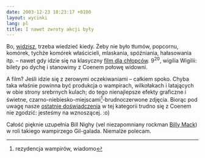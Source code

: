 ```yaml
---
date: 2003-12-23 18:23:17 +0100
layout: wycinki
lang: pl
title: I nawet zwroty akcji były
---
```


Bo, [widzisz](http://chlip.pl/?id=538 'kino domowe według Chlipa'), trzeba wiedzieć kiedy. Żeby nie było tłumów, popcornu, komórek, tychże komórek właścicieli, mlaskania, spóźniania, hałasowania itp. – nawet gdy idzie się na klasyczny [film dla chłopców](http://imdb.com/title/tt0320691/ 'An immortal battle for supremacy'). 9<sup>20</sup>, wigilia Wigilii: bilety po dychę i stanowimy z Coenem połowę widowni.

A film? Jeśli idzie się z zerowymi oczekiwaniami – całkiem spoko. Chyba taka właśnie powinna być produkcja o wampirach, wilkołakach i latających w obie strony srebrnych kulach; do tego nienajlepsze efekty graficzne i świetne, czarno-niebiesko-miejscami[^1]-brudnoczerwone zdjęcia. Biorąc pod uwagę nasze [ostatnie doświadczenia](/look-a-duck 'wycinek m. in. o serii fatalnych filmów') w tej kategorii trudno się z Coenem nie zgodzić: jesteśmy na wznoszącej. :o)

Całość pięknie uzupełnia Bill Nighy (vel niezapomniany rockman [Billy Mack](http://imdb.com/title/tt0314331/ 'a to już naprawdę b. fajna komedia romantyczna')) w roli takiego wampirzego Gil-galada. Niemalże polecam.

[^1]: rezydencja wampirów, wiadomo
